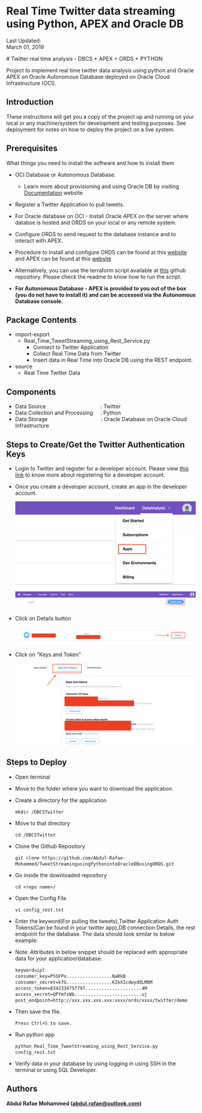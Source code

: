 
# Real Time Twitter data streaming using Python, APEX and Oracle DB

Last Updated:<br>March 01, 2019 
</td>
<td class="td-banner">
# Twitter real time analysis - DBCS + APEX + ORDS + PYTHON
</td></tr><table>

Project to implement real time twitter data analysis using python and Oracle APEX on Oracle Autonomous Database deployed on Oracle Cloud Infrastructure (OCI).


## Introduction

These instructions will get you a copy of the project up and running on your local or any machine/system for development and testing purposes. See deployment for notes on how to deploy the project on a live system.

## Prerequisites

What things you need to install the software and how to install them


- OCI Database or Autonomous Database.
    - Learn more about provisioning and using Oracle DB by visiting [Documentation](https://docs.oracle.com/en/cloud/paas/database-dbaas-cloud/csdbi/create-db-deployment-overview.html) website

- Register a Twitter Application to pull tweets.

- For Oracle database on OCI  - Install Oracle APEX on the server where databse is hosted and ORDS on your local or any remote system.

- Configure ORDS to send request to the database instance and to interact with APEX.

- Procedure to install and configure ORDS can be found at this [website](https://docs.oracle.com/database/ords-18.1/AELIG/installing-REST-data-services.htm#AELIG7217) and APEX can be found at this [website](https://docs.oracle.com/en/database/oracle/application-express/18.2/htmig/Installing-AE-and-configuring-LWL-Oracle-HTTP-Server.html#GUID-CDBBB7FD-B436-47F8-AA84-A996AECC8D81)

- Alternatively, you can use the terraform script available at [this]() github repository. Please check the readme to know how to run the script.

- **For Autonomous Database - APEX is provided to you out of the box (you do not have to install it) and can be accessed via the Autonomous Database console.**


## Package Contents

* import-export
  * Real_Time_TweetStreaming_using_Rest_Service.py
    * Connect to Twitter Application
    * Collect Real Time Data from Twitter
    * Insert data in Real Time into Oracle DB using the REST endpoint.
* source
  * Real Time Twitter Data 

## Components
* Data Source&nbsp; &nbsp; &nbsp; &nbsp; &nbsp; &nbsp; &nbsp; &nbsp; &nbsp; &nbsp; &nbsp; &nbsp; &nbsp; &nbsp; &nbsp; &nbsp; &nbsp; &nbsp; &nbsp;: Twitter
* Data Collection and Processing     &nbsp; &nbsp; : Python
* Data Storage                       &nbsp;&nbsp; &nbsp; &nbsp; &nbsp; &nbsp; &nbsp; &nbsp; &nbsp; &nbsp; &nbsp; &nbsp; &nbsp; &nbsp; &nbsp; &nbsp; &nbsp; &nbsp; : Oracle Database on Oracle Cloud Infrastructure



## Steps to Create/Get the Twitter Authentication Keys

- Login to Twitter and register for a developer account. Please view [this link](https://docs.inboundnow.com/guide/create-twitter-application/) to know more about registering for a developer account.

- Once you create a developer account, create an app in the developer account.
  
  ![](images/Image1.png) 
  
  ![](images/Image2.png)

- Click on Details button

  ![](images/Image3.png) 

- Click on "Keys and Token"

  ![](images/Image4.png) 


## Steps to Deploy

- Open terminal
- Move to the folder where you want to download the application.
- Create a directory for the application

  ```
  mkdir /DBCSTwitter
  ```
- Move to that directory

  ```
  cd /DBCSTwitter
  ```
- Clone the Github Repository

  ```
  git clone https://github.com/Abdul-Rafae-Mohammed/TweetStreamingusingPythonintoOracleDBusingORDS.git
  ```
- Go inside the downloaded repository

  ```
  cd <repo name>/
  ```
  
- Open the Config File

  ```
  vi config_rest.txt
  ```
- Enter the keyword(For pulling the tweets),Twitter Application Auth Tokens(Can be found in your twitter app),DB connection Details, the rest endpoint for the database. The data should look similar to below example:
  
- Note: Attributes in below snippet should be replaced with appropriate data for your application/database.

  ```
  keyword=ipl
  consumer_key=P5SFPo.................NaRkB
  consumer_secret=k7G.................KIkXIcdwydOLM8M
  access_token=8342334757797.....................4M
  access_secret=QPfmfzWb.........................uj
  post_endpoint=http://xxx.xxx.xxx.xxx:xxxx/ords/xxxx/twitter/demo
  ```
  
- Then save the file. 

  ```
  Press Ctrl+S to save.
  ```

- Run python app

  ```
  python Real_Time_TweetStreaming_using_Rest_Service.py config_rest.txt
  ```

- Verify data in your database by using logging in using SSH in the terminal or using SQL Developer.

## Authors

**Abdul Rafae Mohammed (abdul.rafae@outlook.com)**


